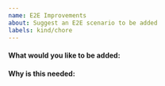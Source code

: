 ```yaml
---
name: E2E Improvements
about: Suggest an E2E scenario to be added
labels: kind/chore
---
```


<!-- Please only use this template for submitting enhancement/feature requests -->

#### What would you like to be added:

#### Why is this needed:
